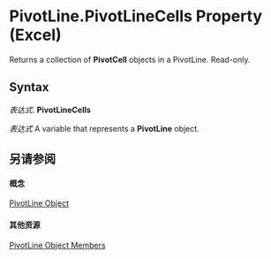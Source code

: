 
# PivotLine.PivotLineCells Property (Excel)

Returns a collection of  **PivotCell** objects in a PivotLine. Read-only.


## Syntax

 _表达式_. **PivotLineCells**

 _表达式_ A variable that represents a **PivotLine** object.


## 另请参阅


#### 概念


[PivotLine Object](88961b73-2d9f-1112-5dd5-14c1fa02092f.md)
#### 其他资源


[PivotLine Object Members](http://msdn.microsoft.com/library/6f47eb60-2d49-f54f-ee81-e5ed8bcf5396%28Office.15%29.aspx)